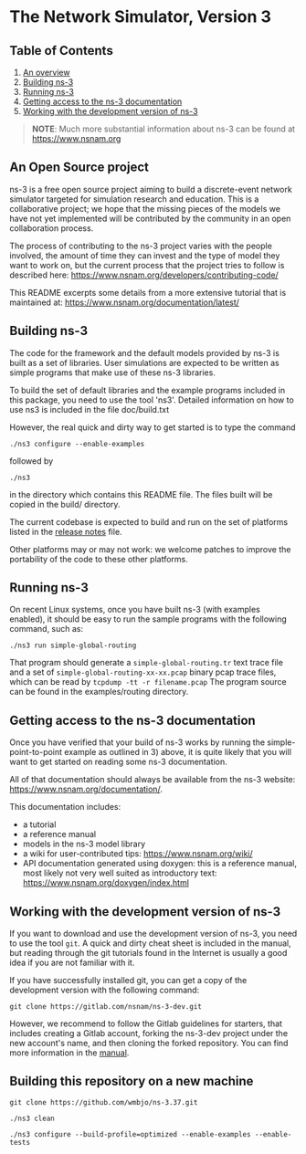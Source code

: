 # The Network Simulator, Version 3

## Table of Contents

1) [An overview](#an-open-source-project)
2) [Building ns-3](#building-ns-3)
3) [Running ns-3](#running-ns-3)
4) [Getting access to the ns-3 documentation](#getting-access-to-the-ns-3-documentation)
5) [Working with the development version of ns-3](#working-with-the-development-version-of-ns-3)

> **NOTE**: Much more substantial information about ns-3 can be found at
<https://www.nsnam.org>

## An Open Source project

ns-3 is a free open source project aiming to build a discrete-event
network simulator targeted for simulation research and education.
This is a collaborative project; we hope that
the missing pieces of the models we have not yet implemented
will be contributed by the community in an open collaboration
process.

The process of contributing to the ns-3 project varies with
the people involved, the amount of time they can invest
and the type of model they want to work on, but the current
process that the project tries to follow is described here:
<https://www.nsnam.org/developers/contributing-code/>

This README excerpts some details from a more extensive
tutorial that is maintained at:
<https://www.nsnam.org/documentation/latest/>

## Building ns-3

The code for the framework and the default models provided
by ns-3 is built as a set of libraries. User simulations
are expected to be written as simple programs that make
use of these ns-3 libraries.

To build the set of default libraries and the example
programs included in this package, you need to use the
tool 'ns3'. Detailed information on how to use ns3 is
included in the file doc/build.txt

However, the real quick and dirty way to get started is to
type the command

```shell
./ns3 configure --enable-examples
```

followed by

```shell
./ns3
```

in the directory which contains this README file. The files
built will be copied in the build/ directory.

The current codebase is expected to build and run on the
set of platforms listed in the [release notes](RELEASE_NOTES.md)
file.

Other platforms may or may not work: we welcome patches to
improve the portability of the code to these other platforms.

## Running ns-3

On recent Linux systems, once you have built ns-3 (with examples
enabled), it should be easy to run the sample programs with the
following command, such as:

```shell
./ns3 run simple-global-routing
```

That program should generate a `simple-global-routing.tr` text
trace file and a set of `simple-global-routing-xx-xx.pcap` binary
pcap trace files, which can be read by `tcpdump -tt -r filename.pcap`
The program source can be found in the examples/routing directory.

## Getting access to the ns-3 documentation

Once you have verified that your build of ns-3 works by running
the simple-point-to-point example as outlined in 3) above, it is
quite likely that you will want to get started on reading
some ns-3 documentation.

All of that documentation should always be available from
the ns-3 website: <https://www.nsnam.org/documentation/>.

This documentation includes:

- a tutorial
- a reference manual
- models in the ns-3 model library
- a wiki for user-contributed tips: <https://www.nsnam.org/wiki/>
- API documentation generated using doxygen: this is
  a reference manual, most likely not very well suited
  as introductory text:
  <https://www.nsnam.org/doxygen/index.html>

## Working with the development version of ns-3

If you want to download and use the development version of ns-3, you
need to use the tool `git`. A quick and dirty cheat sheet is included
in the manual, but reading through the git
tutorials found in the Internet is usually a good idea if you are not
familiar with it.

If you have successfully installed git, you can get
a copy of the development version with the following command:

```shell
git clone https://gitlab.com/nsnam/ns-3-dev.git
```

However, we recommend to follow the Gitlab guidelines for starters,
that includes creating a Gitlab account, forking the ns-3-dev project
under the new account's name, and then cloning the forked repository.
You can find more information in the [manual](https://www.nsnam.org/docs/manual/html/working-with-git.html).


## Building this repository on a new machine

```shell
git clone https://github.com/wmbjo/ns-3.37.git
```

```shell
./ns3 clean
```

```shell
./ns3 configure --build-profile=optimized --enable-examples --enable-tests
```
